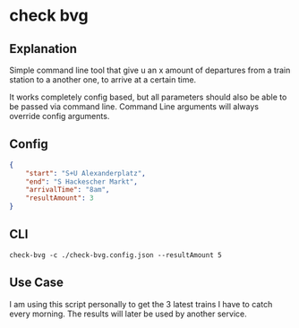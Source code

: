 # check bvg

## Explanation

Simple command line tool that give u an x amount of departures from a train station to a another one, to arrive at a certain time.

It works completely config based, but all parameters should also be able to be passed via command line. Command Line arguments will always override config arguments.

## Config

```json
{
	"start": "S+U Alexanderplatz",
	"end": "S Hackescher Markt",
	"arrivalTime": "8am",
	"resultAmount": 3
}
```

## CLI

`check-bvg -c ./check-bvg.config.json --resultAmount 5`

## Use Case

I am using this script personally to get the 3 latest trains I have to catch every morning. The results will later be used by another service.
